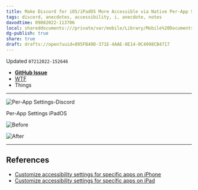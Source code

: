 ```yaml
---
title: Make Discord for iOS/iPadOS More Accessible via Native Per-App Settings
tags: discord, anecdotes, accessibility, i, anecdote, notes
davodtime: 09082022-113706
local: shareddocuments:///private/var/mobile/Library/Mobile%20Documents/iCloud~md~obsidian/Documents/OBSHIDDIAN/drafts/895FB49D-371E-4AAE-8E14-0C4998CB4717.md
dg-publish: true
share: true
draft: drafts://open?uuid=895FB49D-371E-4AAE-8E14-0C4998CB4717
---
```

Updated `07212022-152646`

- [**GitHub Issue**](https://github.com/extratone/bilge/issues/)
- [WTF](https://davidblue.wtf/drafts/895FB49D-371E-4AAE-8E14-0C4998CB4717.html)
- Things

---

![Per-App Settings-Discord](https://i.snap.as/sSp2oapY.png)

Per-App Settings iPadOS

![Before](https://i.snap.as/uy9oYrR3.png)

![After](https://i.snap.as/2D638av4.png)

---

## References

- [Customize accessibility settings for specific apps on iPhone](https://support.apple.com/guide/iphone/per-app-settings-iph1f48544ab/ios)
- [Customize accessibility settings for specific apps on iPad](https://support.apple.com/guide/ipad/per-app-settings-ipad723b5a33/ipados)